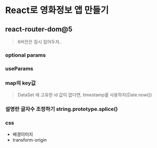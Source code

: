 # React로 영화정보 앱 만들기

## react-router-dom@5

> 6버전은 잠시 접어두자..

### optional params

### useParams

### map의 key값

> DataSet 에 고유한 id 값이 없다면, timestamp를 사용하자(Date.now())

### 설명란 글자수 조정하기 string.prototype.splice()

### css

- 배경이미지
- transform-origin

